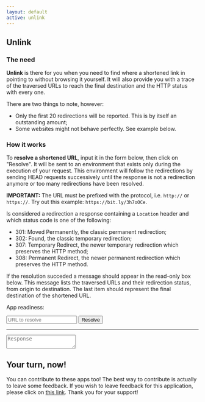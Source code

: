 ```yaml
---
layout: default
active: unlink
---
```


<div class="card" markdown="1">

## Unlink
### The need

**Unlink** is there for you when you need to find where a shortened link in pointing to without browsing it yourself. It
will also provide you with a trace of the traversed URLs to reach the final destination and the HTTP status with every
one.

There are two things to note, however:

- Only the first 20 redirections will be reported. This is by itself an outstanding amount;
- Some websites might not behave perfectly. See example below.

### How it works

To **resolve a shortened URL**, input it in the form below, then click on "Resolve". It will be sent to an environment
that exists only during the execution of your request. This environment will follow the redirections by sending HEAD
requests successively until the response is not a redirection anymore or too many redirections have been resolved.

**IMPORTANT:** The URL must be prefixed with the protocol, i.e. `http://` or `https://`. Try out this example:
`https://bit.ly/3h7oOCe`.

Is considered a redirection a response containing a `Location` header and which status code is one of the following:

- 301: Moved Permanently, the classic permanent redirection;
- 302: Found, the classic temporary redirection;
- 307: Temporary Redirect, the newer temporary redirection which preserves the HTTP method;
- 308: Permanent Redirect, the newer permanent redirection which preserves the HTTP method.

If the resolution succeded a message should appear in the read-only box below. This message lists the traversed URLs and
their redirection status, from origin to destination. The last item should represent the final destination of the
shortened URL.

</div>

<div class="card">
    <p>
        App readiness: <span class="indicator" id="readiness"></span>
    </p>
    <form id="form" action="#">
        <input id="url" type="text" name="url" placeholder="URL to resolve" required>
        <input id="action-send" type="button" value="Resolve">
    </form>
    <hr>
    <textarea id="response" placeholder="Response" readonly></textarea>
</div>

<div class="card" markdown="1">

## Your turn, now!

You can contribute to these apps too! The best way to contribute is actually to leave some feedback. If you wish to
leave feedback for this application, please click on [this link](https://apps.vcz.fr/apps/feedback/?appid=jM85ke3GcMUb).
Thank you for your support!

</div>

<script async defer src="script.js"></script>